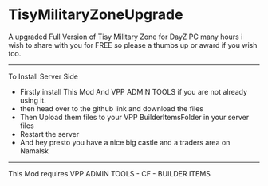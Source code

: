 # TisyMilitaryZoneUpgrade
A upgraded Full Version of Tisy Military Zone for DayZ PC 
many hours i wish to share with you for FREE so please a thumbs up or award if you wish too.

-------------------------------------------------------------------------------------------------------------------------------
To Install Server Side

- Firstly install This Mod And VPP ADMIN TOOLS if you are not already using it.
- then head over to the github link and download the files
- Then Upload them files to your VPP BuilderItemsFolder in your server files
- Restart the server
- And hey presto you have a nice big castle and a traders area on Namalsk

---------------------------------------------------------------------------------------------------------------------------------

This Mod requires VPP ADMIN TOOLS - CF - BUILDER ITEMS
